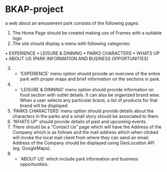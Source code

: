 # BKAP-project

a web about an amusement park consists of the following pages:

1. The Home Page should be created making use of Frames with a suitable logo
2. The site should display a menu with following categories:

• EXPERIENCE
• LEISURE & DINNING
• PARKS CHARACTERS
• WHATS UP
• ABOUT US (PARK INFORMATION AND BUSINESS OPPORTUNITIES)

3. - ‘EXPERIENCE’ menu option should provide an overview of the entire park with proper maps and brief information on the sections in park.
4. - ‘LEISURE & DINNING’ menu option should provide information on food section with outlet details. It can also be organized brand wise. When a user selects any particular brand, a list of products for that brand will be displayed
5. ‘PARKS CHARACTERS’ menu option should provide details about the characters in the parks and a small story should be associated to them.
6. ‘WHATS UP’ should provide details of past and upcoming events.
7. There should be a “Contact Us” page which will have the Address of the Company which is as follows and the mail address which when clicked will invoke the local mail client from where they can send an email. Address of the Company should be displayed using GeoLocation API (eg. GoogleMaps).
8. - 'ABOUT US' which include park information and business opportunities.
